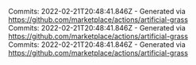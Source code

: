 Commits: 2022-02-21T20:48:41.846Z - Generated via https://github.com/marketplace/actions/artificial-grass
<br>
Commits: 2022-02-21T20:48:41.846Z - Generated via https://github.com/marketplace/actions/artificial-grass
<br>
Commits: 2022-02-21T20:48:41.846Z - Generated via https://github.com/marketplace/actions/artificial-grass
<br>
